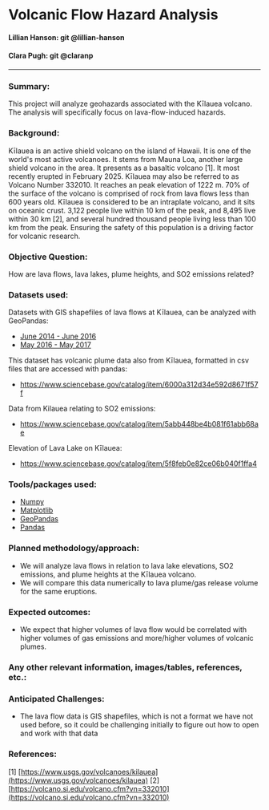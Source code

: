 # Volcanic Flow Hazard Analysis

#### Lillian Hanson: git @lillian-hanson
#### Clara Pugh: git @claranp
---

### Summary:
This project will analyze geohazards associated with the Kīlauea volcano. The analysis will specifically focus on lava-flow-induced hazards. 

### Background:
Kīlauea is an active shield volcano on the island of Hawaii. It is one of the world's most active volcanoes. It stems from Mauna Loa, another large shield volcano in the area. It presents as a basaltic volcano [1]. It most recently erupted in February 2025. Kīlauea may also be referred to as Volcano Number 332010. It reaches an peak elevation of 1222 m. 70% of the surface of the volcano is comprised of rock from lava flows less than 600 years old. Kīlauea is considered to be an intraplate volcano, and it sits on oceanic crust. 3,122 people live within 10 km of the peak, and 8,495 live within 30 km [2], and several hundred thousand people living less than 100 km from the peak. Ensuring the safety of this population is a driving factor for volcanic research. 

### Objective Question:
How are lava flows, lava lakes, plume heights, and SO2 emissions related?

### Datasets used:

Datasets with GIS shapefiles of lava flows at Kīlauea, can be analyzed with GeoPandas:
- [June 2014 - June 2016](https://www.sciencebase.gov/catalog/item/5cdd9871e4b029273746360f)
- [May 2016 - May 2017](https://www.sciencebase.gov/catalog/item/597230e4e4b0ec1a4885edc1)

This dataset has volcanic plume data also from Kīlauea, formatted in csv files that are accessed with pandas: 
- https://www.sciencebase.gov/catalog/item/6000a312d34e592d8671f57f

Data from Kilauea relating to SO2 emissions: 
- https://www.sciencebase.gov/catalog/item/5abb448be4b081f61abb68ae

Elevation of Lava Lake on Kīlauea:
- https://www.sciencebase.gov/catalog/item/5f8feb0e82ce06b040f1ffa4

### Tools/packages used:
- [Numpy](https://numpy.org/)
- [Matplotlib](https://matplotlib.org/)
- [GeoPandas](https://geopandas.org/en/stable/)
- [Pandas](https://pandas.pydata.org/)

### Planned methodology/approach:
- We will analyze lava flows in relation to lava lake elevations, SO2 emissions, and plume heights at the Kīlauea volcano. 
- We will compare this data numerically to lava plume/gas release volume for the same eruptions.

### Expected outcomes:
- We expect that higher volumes of lava flow would be correlated with higher volumes of gas emissions and more/higher volumes of volcanic plumes.

### Any other relevant information, images/tables, references, etc.:


### Anticipated Challenges:
- The lava flow data is GIS shapefiles, which is not a format we have not used before, so it could be challenging initially to figure out how to open and work with that data

### References:
[1] [https://www.usgs.gov/volcanoes/kilauea](https://www.usgs.gov/volcanoes/kilauea)
[2] [https://volcano.si.edu/volcano.cfm?vn=332010](https://volcano.si.edu/volcano.cfm?vn=332010)
